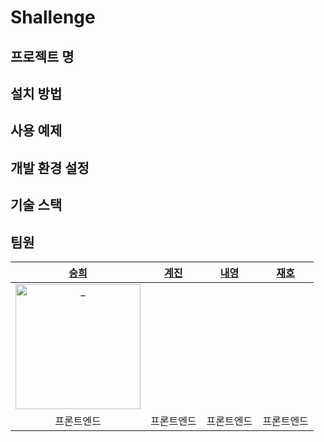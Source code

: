 

# Shallenge

## 프로젝트 명

## 설치 방법

## 사용 예제

## 개발 환경 설정

## 기술 스택

## 팀원

|[승희](https://github.com/sunhpark42)|[계진]()|[내영]()|[재호]()|
| :----------------------------------------------------------: | :----------------------------------------------------------: | :----------------------------------------------------------: | :----------------------------------------------------------: |
| <img src="https://avatars.githubusercontent.com/u/50866506?s=400&v=4" width=200px alt="_"/> | |  |  |
|프론트엔드|프론트엔드|프론트엔드|프론트엔드|
